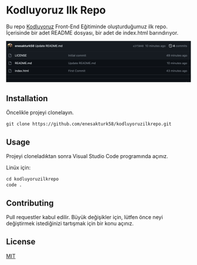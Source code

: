 # Kodluyoruz Ilk Repo

Bu repo [Kodluyoruz](https://kodluyoruz.org/) Front-End Eğitiminde oluşturduğumuz ilk repo. İçerisinde bir adet README dosyası, bir adet de index.html barındırıyor.

![Alt Text](patikaGit.png)


## Installation

Öncelikle projeyi clonelayın.

    git clone https://github.com/enesakturk58/kodluyoruzilkrepo.git
 
## Usage

Projeyi cloneladıktan sonra Visual Studio Code programında açınız.

Linüx için:
  
    cd kodluyoruzilkrepo
    code .
 
## Contributing

Pull requestler kabul edilir. Büyük değişikler için, lütfen önce neyi değiştirmek istediğinizi tartışmak için bir konu açınız.

## License
  
[MIT](https://choosealicense.com/licenses/mit/)
  
